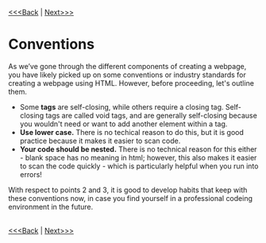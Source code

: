 [<<<Back](images.md) | [Next>>>](create_site.md)

# Conventions

As we’ve gone through the different components of creating a webpage, you have likely picked up on some conventions or industry standards for creating a webpage using HTML. However, before proceeding, let's outline them.

<p>
    <ul>
        <li> Some <strong>tags</strong> are self-closing, while others require a closing tag. Self-closing tags are called void tags, and are generally self-closing because you wouldn't need or want to add another element within a tag. </li>
        <li> <strong>Use lower case.</strong> There is no techical reason to do this, but it is good practice because it makes it easier to scan code. </li>
        <li> <strong>Your code should be nested.</strong> There is no technical reason for this either - blank space has no meaning in html; however, this also makes it easier to scan the code quickly - which is particularly helpful when you run into errors! </li>
    </ul>
</p>

With respect to points 2 and 3, it is good to develop habits that keep with these conventions now, in case you find yourself in a professional codeing environment in the future.
<br/>
<br/>

[<<<Back](images.md) | [Next>>>](create_site.md)